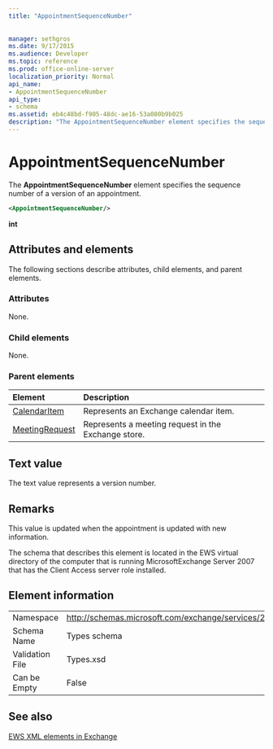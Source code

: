 ```yaml
---
title: "AppointmentSequenceNumber"
 
 
manager: sethgros
ms.date: 9/17/2015
ms.audience: Developer
ms.topic: reference
ms.prod: office-online-server
localization_priority: Normal
api_name:
- AppointmentSequenceNumber
api_type:
- schema
ms.assetid: eb4c48bd-f905-48dc-ae16-53a080b9b025
description: "The AppointmentSequenceNumber element specifies the sequence number of a version of an appointment."
---
```


# AppointmentSequenceNumber

The **AppointmentSequenceNumber** element specifies the sequence number of a version of an appointment. 
  
```xml
<AppointmentSequenceNumber/>
```

 **int**
## Attributes and elements

The following sections describe attributes, child elements, and parent elements.
  
### Attributes

None.
  
### Child elements

None.
  
### Parent elements

|**Element**|**Description**|
|:-----|:-----|
|[CalendarItem](calendaritem.md) <br/> |Represents an Exchange calendar item.  <br/> |
|[MeetingRequest](meetingrequest.md) <br/> |Represents a meeting request in the Exchange store.  <br/> |
   
## Text value

The text value represents a version number.
  
## Remarks

This value is updated when the appointment is updated with new information. 
  
The schema that describes this element is located in the EWS virtual directory of the computer that is running MicrosoftExchange Server 2007 that has the Client Access server role installed.
  
## Element information

|||
|:-----|:-----|
|Namespace  <br/> |http://schemas.microsoft.com/exchange/services/2006/types  <br/> |
|Schema Name  <br/> |Types schema  <br/> |
|Validation File  <br/> |Types.xsd  <br/> |
|Can be Empty  <br/> |False  <br/> |
   
## See also



[EWS XML elements in Exchange](ews-xml-elements-in-exchange.md)

